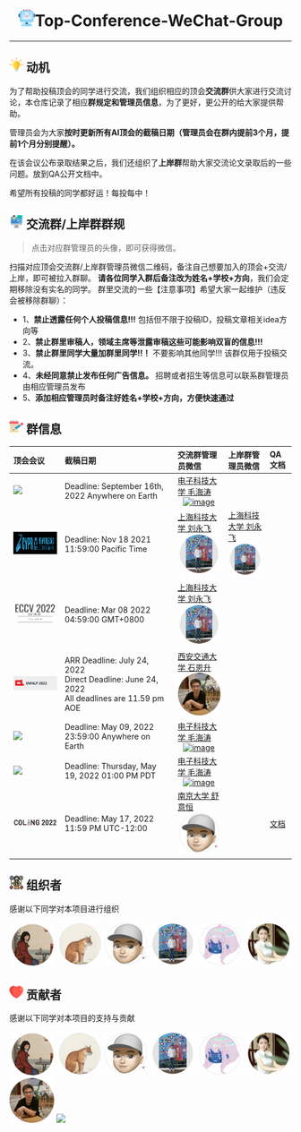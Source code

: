 
<p align="center">
<h1 align="center"> <img src="./imgs/icon/ai.png" width="30" />Top-Conference-WeChat-Group</h1>
</p>

---

## <img src="./imgs/icon/motivation.png" width="25" /> 动机

为了帮助投稿顶会的同学进行交流，我们组织相应的顶会**交流群**供大家进行交流讨论，本仓库记录了相应**群规定和管理员信息**，为了更好，更公开的给大家提供帮助。  

管理员会为大家**按时更新所有AI顶会的截稿日期（管理员会在群内提前3个月，提前1个月分别提醒）。**

在该会议公布录取结果之后，我们还组织了**上岸群**帮助大家交流论文录取后的一些问题。放到QA公开文档中。

希望所有投稿的同学都好运！每投每中！

## <img src="./imgs/icon/intro.png" width="25" /> 交流群/上岸群群规

> 点击对应群管理员的头像，即可获得微信。

扫描对应顶会交流群/上岸群管理员微信二维码，备注自己想要加入的顶会+交流/上岸，即可被拉入群聊。
**请各位同学入群后备注改为姓名+学校+方向**，我们会定期移除没有实名的同学。
群里交流的一些【注意事项】希望大家一起维护（违反会被移除群聊）：
- 1、**禁止透露任何个人投稿信息!!!** 包括但不限于投稿ID，投稿文章相关idea方向等
- 2、**禁止群里审稿人，领域主席等泄露审稿这些可能影响双盲的信息!!!**
- 3、**禁止群里同学大量加群里同学!!！** 不要影响其他同学!!! 该群仅用于投稿交流。
- 4、**未经同意禁止发布任何广告信息。** 招聘或者招生等信息可以联系群管理员由相应管理员发布
- 5、**添加相应管理员时备注好姓名+学校+方向，方便快速通过**



## <img src="./imgs/icon/notes.png" width="25" /> 群信息


| 顶会会议                                                         | 截稿日期                                                                                                         | 交流群管理员微信                                                                                                     |上岸群管理员微信                    | QA文档
| :----------------------------------------------------------- | :----------------------------------------------------------- | :------------------------------------------------------------ | :----------------------------------------------------------- | :----------------------------------------------------------- |
| <a href="https://logconference.github.io/"><img src="https://logconference.github.io/media/logo_conf_below_512_512_hu0b3b5122a793f6cbe7d94790c745769e_24489_1200x0_resize_lanczos_3.png"  width="170" /></a> | Deadline: September 16th, 2022 Anywhere on Earth |<a href="https://pica.zhimg.com/80/v2-44bef2b640d9ae21d8f317bfa007e570_720w.jpeg"> 电子科技大学 毛海涛  <div align="center"> <img src="https://pic1.zhimg.com/80/v2-d445b1affd7d3fa4ffb9d40b7e3bc854_720w.png" alt="image" width="80" /> </div> </a> ||
| <a href="https://cvpr2022.thecvf.com/"><img src="./imgs/cover/cvpr22.png"  width="170" height="40"/></a> | Deadline: Nov 18 2021 11:59:00 Pacific Time |<a href="https://github.com/MLNLP-World/Top-Conference-WeChat-Group/blob/main/imgs/weixin/yongfei.png"> 上海科技大学 刘永飞  <div align="center"> <img src="./imgs/profile/yongfei.png" alt="image" width="80" /> </div> </a>| <a href="https://github.com/MLNLP-World/Top-Conference-WeChat-Group/blob/main/imgs/weixin/yongfei.png"> 上海科技大学 刘永飞  <div align="center"> <img src="./imgs/profile/yongfei.png" alt="image" width="80" /> </div> </a> |
| <a href="https://eccv2022.ecva.net/"><img src="./imgs/cover/01.png"  width="170" /></a> | Deadline: Mar 08 2022 04:59:00 GMT+0800 |<a href="https://github.com/MLNLP-World/Top-Conference-WeChat-Group/blob/main/imgs/weixin/yongfei.png"> 上海科技大学 刘永飞  <div align="center"> <img src="./imgs/profile/yongfei.png" alt="image" width="80" /> </div> </a> |  |
| <a href="https://2022.emnlp.org"><img src="./imgs/cover/EMNLP22.png"  width="170" /></a> | ARR Deadline: July 24, 2022 <br /> Direct  Deadline: June 24, 2022<br /> All deadlines are 11.59 pm  AOE|<a href="https://github.com/MLNLP-World/Top-Conference-WeChat-Group/blob/main/imgs/weixin/ensheng.png"> 西安交通大学 石恩升  <div align="center"> <img src="./imgs/profile/ensheng.png" alt="image" width="80" /> </div> </a> |  |
| <a href="https://www.cikm2022.org//"><img src="https://pic1.zhimg.com/80/v2-366d481aa8fe0840f3f43939efdc6107_720w.png"  width="170" /></a> | Deadline: May 09, 2022 23:59:00 Anywhere on Earth |<a href="https://pica.zhimg.com/80/v2-44bef2b640d9ae21d8f317bfa007e570_720w.jpeg"> 电子科技大学 毛海涛  <div align="center"> <img src="https://pic1.zhimg.com/80/v2-d445b1affd7d3fa4ffb9d40b7e3bc854_720w.png" alt="image" width="80" /> </div> </a> ||
| <a href="https://nips.cc/Conferences/2022"><img src="https://pica.zhimg.com/80/v2-f51826a7fa12554e2d21fc427b25b9a8_720w.png"  width="170" /></a> | Deadline: Thursday, May 19, 2022 01:00 PM PDT |<a href="https://pica.zhimg.com/80/v2-44bef2b640d9ae21d8f317bfa007e570_720w.jpeg"> 电子科技大学 毛海涛  <div align="center"> <img src="https://pic1.zhimg.com/80/v2-d445b1affd7d3fa4ffb9d40b7e3bc854_720w.png" alt="image" width="80" /> </div> </a> ||
| <a href="https://coling2022.org/"><img src="./imgs/cover/COLING22.png" width="170" /></a>  | Deadline: May 17, 2022 11:59 PM UTC-12:00 | <a href="https://github.com/MLNLP-World/Top-Conference-WeChat-Group/blob/main/imgs/weixin/yiheng.jpg "> 南京大学 舒意恒 <div align="center"> <img src="./imgs/profile/yiheng.png" alt="image" width="80"></div> </a> | |<a href="https://docs.qq.com/doc/DVk1CTk11YnFBSkx3?u=5b6b4c72b14f4bf3938c5b94c8673e7f"> 文档</a>| 

## <img src="./imgs/icon/organizer.png" width="25" /> 组织者
感谢以下同学对本项目进行组织
  
<a href="https://github.com/kokolerk"><img src="./imgs/profile/jiaqi.png"  width="80" /></a> 
<a href="https://github.com/liucongg"><img src="./imgs/profile/logCong.png"  width="80" /></a> 
<a href="https://yihengshu.github.io"><img src="./imgs/profile/yiheng.png"  width="80" /></a> 
<a href="https://scholar.google.com/citations?user=XVYKjDkAAAAJ&hl=en">  <img src="./imgs/profile/yongfei.png"  width="80" /></a> 
<a href="https://github.com/mathgirl796"> <img src="./imgs/profile/aduan.png"  width="80" /></a> 
<a href="https://scholar.google.com/citations?user=pU8oCuIAAAAJ&hl=zh-CN"> <img src="./imgs/profile/leishen.png"  width="80" /></a> 

## <img src="./imgs/icon/heart.png" width="25" /> 贡献者
感谢以下同学对本项目的支持与贡献

<a href="https://github.com/kokolerk"><img src="./imgs/profile/jiaqi.png"  width="80" /></a> 
<a href="https://github.com/liucongg"><img src="./imgs/profile/logCong.png"  width="80" /></a> 
<a href="https://yihengshu.github.io">  <img src="./imgs/profile/yiheng.png"  width="80" /></a> 
<a href="https://scholar.google.com/citations?user=XVYKjDkAAAAJ&hl=en">  <img src="./imgs/profile/yongfei.png"  width="80" /></a> 
<a href="https://github.com/mathgirl796"> <img src="./imgs/profile/aduan.png"  width="80" /></a> 
<a href="https://scholar.google.com/citations?user=pU8oCuIAAAAJ&hl=zh-CN"> <img src="./imgs/profile/leishen.png"  width="80" /></a> 
<a href="https://enshengshi.github.io">  <img src="./imgs/profile/ensheng.png"  width="80" /></a>
<a href="https://huanhuqueyue.github.io/personal-page/me/"> <img src="https://pic1.zhimg.com/80/v2-d445b1affd7d3fa4ffb9d40b7e3bc854_720w.png"  width="80" /></a> 
